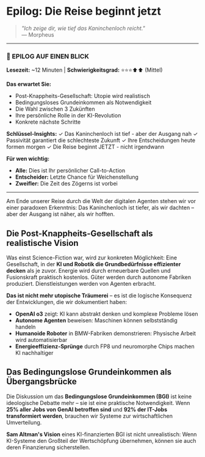 # Epilog: Die Reise beginnt jetzt

> *"Ich zeige dir, wie tief das Kaninchenloch reicht."*  
> — Morpheus

---

### 📄 EPILOG AUF EINEN BLICK

**Lesezeit:** ~12 Minuten | **Schwierigkeitsgrad:** ⭐⭐⭐⬆⬆ (Mittel)

**Das erwartet Sie:**
- Post-Knappheits-Gesellschaft: Utopie wird realistisch
- Bedingungsloses Grundeinkommen als Notwendigkeit
- Die Wahl zwischen 3 Zukünften
- Ihre persönliche Rolle in der KI-Revolution
- Konkrete nächste Schritte

**Schlüssel-Insights:**
✓ Das Kaninchenloch ist tief - aber der Ausgang nah
✓ Passivität garantiert die schlechteste Zukunft
✓ Ihre Entscheidungen heute formen morgen
✓ Die Reise beginnt JETZT - nicht irgendwann

**Für wen wichtig:**
- **Alle:** Dies ist Ihr persönlicher Call-to-Action
- **Entscheider:** Letzte Chance für Weichenstellung
- **Zweifler:** Die Zeit des Zögerns ist vorbei

---

Am Ende unserer Reise durch die Welt der digitalen Agenten stehen wir vor einer paradoxen Erkenntnis: Das Kaninchenloch ist tiefer, als wir dachten – aber der Ausgang ist näher, als wir hofften.

## Die Post-Knappheits-Gesellschaft als realistische Vision

Was einst Science-Fiction war, wird zur konkreten Möglichkeit: Eine Gesellschaft, in der **KI und Robotik die Grundbedürfnisse effizienter decken** als je zuvor. Energie wird durch erneuerbare Quellen und Fusionskraft praktisch kostenlos. Güter werden durch autonome Fabriken produziert. Dienstleistungen werden von Agenten erbracht.

**Das ist nicht mehr utopische Träumerei** – es ist die logische Konsequenz der Entwicklungen, die wir dokumentiert haben:

- **OpenAI o3** zeigt: KI kann abstrakt denken und komplexe Probleme lösen
- **Autonome Agenten** beweisen: Maschinen können selbstständig handeln
- **Humanoide Roboter** in BMW-Fabriken demonstrieren: Physische Arbeit wird automatisierbar
- **Energieeffizienz-Sprünge** durch FP8 und neuromorphe Chips machen KI nachhaltiger

## Das Bedingungslose Grundeinkommen als Übergangsbrücke

Die Diskussion um das **Bedingungslose Grundeinkommen (BGI)** ist keine ideologische Debatte mehr – sie ist eine praktische Notwendigkeit. Wenn **25% aller Jobs von GenAI betroffen sind** und **92% der IT-Jobs transformiert werden**, brauchen wir Systeme zur wirtschaftlichen Umverteilung.

**Sam Altman's Vision** eines KI-finanzierten BGI ist nicht unrealistisch: Wenn KI-Systeme den Großteil der Wertschöpfung übernehmen, können sie auch deren Finanzierung sicherstellen.